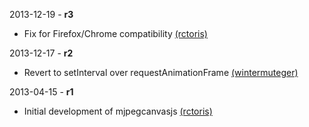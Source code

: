 2013-12-19 - **r3**
 * Fix for Firefox/Chrome compatibility [(rctoris)](https://github.com/rctoris)

2013-12-17 - **r2**
 * Revert to setInterval over requestAnimationFrame [(wintermuteger)](https://github.com/wintermuteger)

2013-04-15 - **r1**
 * Initial development of mjpegcanvasjs [(rctoris)](https://github.com/rctoris/)
